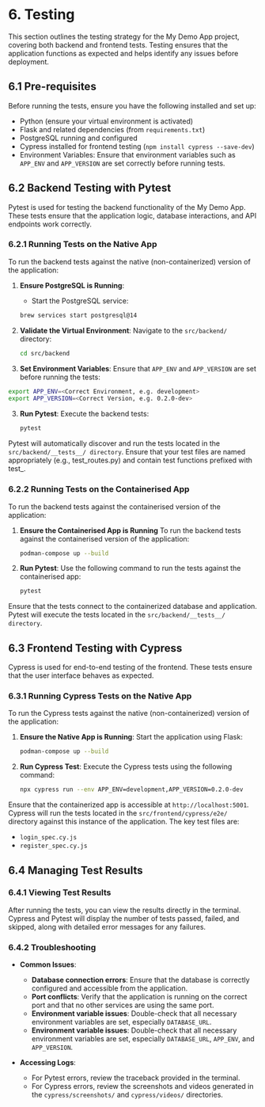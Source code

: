 # 6. Testing

This section outlines the testing strategy for the My Demo App project, covering both backend and frontend tests. Testing ensures that the application functions as expected and helps identify any issues before deployment.

## 6.1 Pre-requisites

Before running the tests, ensure you have the following installed and set up:

- Python (ensure your virtual environment is activated)
- Flask and related dependencies (from `requirements.txt`)
- PostgreSQL running and configured
- Cypress installed for frontend testing (`npm install cypress --save-dev`)
- Environment Variables: Ensure that environment variables such as `APP_ENV` and `APP_VERSION` are set correctly before running tests.

## 6.2 Backend Testing with Pytest

Pytest is used for testing the backend functionality of the My Demo App. These tests ensure that the application logic, database interactions, and API endpoints work correctly.

### 6.2.1 Running Tests on the Native App

To run the backend tests against the native (non-containerized) version of the application:

1. **Ensure PostgreSQL is Running**:
   - Start the PostgreSQL service:
   ```bash
   brew services start postgresql@14
   ```

2. **Validate the Virtual Environment**:
    Navigate to the `src/backend/` directory:
    ```bash
    cd src/backend
    ```

3. **Set Environment Variables**:
Ensure that `APP_ENV` and `APP_VERSION` are set before running the tests:
```bash
export APP_ENV=<Correct Environment, e.g. development>
export APP_VERSION=<Correct Version, e.g. 0.2.0-dev>
```

3. **Run Pytest**:
   Execute the backend tests:
   ```bash
   pytest
   ```

Pytest will automatically discover and run the tests located in the `src/backend/__tests__/ directory`. Ensure that your test files are named appropriately (e.g., test_routes.py) and contain test functions prefixed with test_.

### 6.2.2 Running Tests on the Containerised App

To run the backend tests against the containerised version of the application:

1. **Ensure the Containerised App is Running**
    To run the backend tests against the containerised version of the application:
    ```bash
    podman-compose up --build
    ```

2. **Run Pytest**:
    Use the following command to run the tests against the containerised app:
    ```bash
    pytest
    ```

Ensure that the tests connect to the containerized database and application. Pytest will execute the tests located in the `src/backend/__tests__/ directory`.

## 6.3 Frontend Testing with Cypress

Cypress is used for end-to-end testing of the frontend. These tests ensure that the user interface behaves as expected.

### 6.3.1 Running Cypress Tests on the Native App

To run the Cypress tests against the native (non-containerized) version of the application:

1. **Ensure the Native App is Running**:
    Start the application using Flask:
    ```bash
    podman-compose up --build
    ```

2. **Run Cypress Test**:
    Execute the Cypress tests using the following command:
    ```bash
    npx cypress run --env APP_ENV=development,APP_VERSION=0.2.0-dev
    ```

Ensure that the containerized app is accessible at `http://localhost:5001`. Cypress will run the tests located in the `src/frontend/cypress/e2e/` directory against this instance of the application. The key test files are:
   - `login_spec.cy.js`
   - `register_spec.cy.js`

## 6.4 Managing Test Results

### 6.4.1 Viewing Test Results

After running the tests, you can view the results directly in the terminal. Cypress and Pytest will display the number of tests passed, failed, and skipped, along with detailed error messages for any failures.

### 6.4.2 Troubleshooting

- **Common Issues**:
  - **Database connection errors**: Ensure that the database is correctly configured and accessible from the application.
  - **Port conflicts**: Verify that the application is running on the correct port and that no other services are using the same port.
  - **Environment variable issues**: Double-check that all necessary environment variables are set, especially `DATABASE_URL`.
  - **Environment variable issues**: Double-check that all necessary environment variables are set, especially `DATABASE_URL`, `APP_ENV`, and `APP_VERSION`.

- **Accessing Logs**:
  - For Pytest errors, review the traceback provided in the terminal.
  - For Cypress errors, review the screenshots and videos generated in the `cypress/screenshots/` and `cypress/videos/` directories.
